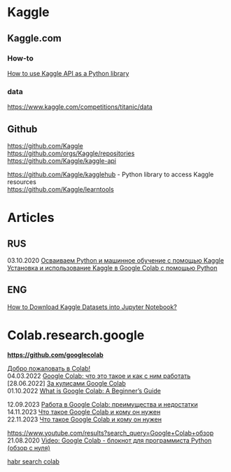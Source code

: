 # Kaggle           
## Kaggle.com                
### How-to
[How to use Kaggle API as a Python library](https://www.kaggle.com/code/harupy/how-to-use-kaggle-api-as-a-python-library)                       

### data
https://www.kaggle.com/competitions/titanic/data            

## Github           
https://github.com/Kaggle             
https://github.com/orgs/Kaggle/repositories                               
https://github.com/Kaggle/kaggle-api                  

https://github.com/Kaggle/kagglehub - Python library to access Kaggle resources                      
https://github.com/Kaggle/learntools                    

# Articles
## RUS           
03.10.2020 [Осваиваем Python и машинное обучение с помощью Kaggle](https://proglib.io/p/izuchenie-python-i-mashinnogo-obucheniya-s-pomoshchyu-kaggle-2020-10-03)           
[Установка и использование Kaggle в Google Colab с помощью Python](https://qa-coder.ru/a/603075-colab-python-install-kaggle)         

## ENG
[How to Download Kaggle Datasets into Jupyter Notebook?](https://www.geeksforgeeks.org/how-to-download-kaggle-datasets-into-jupyter-notebook/)              


# Colab.research.google
**https://github.com/googlecolab**

[Добро пожаловать в Colab!](https://colab.research.google.com/?hl=ru_RU)          
04.03.2022 [Google Colab: что это такое и как с ним работать](https://sky.pro/media/google-colab/?ysclid=lq5b15rrl345324936)                       
[28.06.2022] [За кулисами Google Colab](https://habr.com/ru/companies/skillfactory/articles/673572/)               
01.10.2022 [What is Google Colab: A Beginner’s Guide](https://bytexd.com/what-is-google-colab-a-beginner-guide/)                         
             
12.09.2023 [Работа в Google Colab: преимущества и недостатки](https://gb.ru/blog/rabota-v-google-colab/?ysclid=lq5b17h23b728389139)           
14.11.2023 [Что такое Google Colab и кому он нужен](https://practicum.yandex.ru/blog/bloknot-google-colab-dlya-programmirovaniya-python/)                                  
22.11.2023 [Что такое Google Colab и кому он нужен](https://blog.skillfactory.ru/chto-takoe-google-colaboratory-i-komu-on-nuzhen/)                     




https://www.youtube.com/results?search_query=Google+Colab+обзор               
21.08.2020 [Video: Google Colab - блокнот для программиста Python (обзор с нуля)](https://www.youtube.com/watch?v=rt4806DzfUY)         
      
[habr search colab](https://habr.com/ru/search/?target_type=posts&order=relevance&q=%5Bcolab%5D)                  
